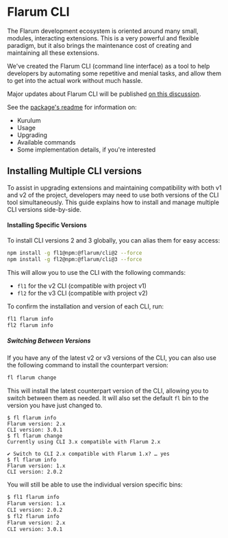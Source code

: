 # Flarum CLI

The Flarum development ecosystem is oriented around many small, modules, interacting extensions.
This is a very powerful and flexible paradigm, but it also brings the maintenance cost of creating and maintaining all these extensions.

We've created the Flarum CLI (command line interface) as a tool to help developers by automating some repetitive and menial tasks, and allow them to get into the actual work without much hassle.

Major updates about Flarum CLI will be published [on this discussion](https://discuss.flarum.org/d/28427-flarum-cli-v10).

See the [package's readme](https://github.com/flarum/cli#readme) for information on:

- Kurulum
- Usage
- Upgrading
- Available commands
- Some implementation details, if you're interested

## Installing Multiple CLI versions

To assist in upgrading extensions and maintaining compatibility with both v1 and v2 of the project, developers may need to use both versions of the CLI tool simultaneously. This guide explains how to install and manage multiple CLI versions side-by-side.

#### Installing Specific Versions

To install CLI versions 2 and 3 globally, you can alias them for easy access:

```bash
npm install -g fl1@npm:@flarum/cli@2 --force
npm install -g fl2@npm:@flarum/cli@3 --force
```

This will allow you to use the CLI with the following commands:

- `fl1` for the v2 CLI (compatible with project v1)
- `fl2` for the v3 CLI (compatible with project v2)

To confirm the installation and version of each CLI, run:

```bash
fl1 flarum info
fl2 flarum info
```

##### Switching Between Versions

If you have any of the latest v2 or v3 versions of the CLI, you can also use the following command to install the counterpart version:

```bash
fl flarum change
```

This will install the latest counterpart version of the CLI, allowing you to switch between them as needed. It will also set the default `fl` bin to the version you have just changed to.

```shell
$ fl flarum info
Flarum version: 2.x
CLI version: 3.0.1
$ fl flarum change
Currently using CLI 3.x compatible with Flarum 2.x

✔ Switch to CLI 2.x compatible with Flarum 1.x? … yes
$ fl flarum info
Flarum version: 1.x
CLI version: 2.0.2
```

You will still be able to use the individual version specific bins:

```bash
$ fl1 flarum info
Flarum version: 1.x
CLI version: 2.0.2
$ fl2 flarum info
Flarum version: 2.x
CLI version: 3.0.1
```
